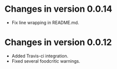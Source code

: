 Changes in version 0.0.14
=========================
* Fix line wrapping in README.md.

Changes in version 0.0.12
=========================
* Added Travis-ci integration.
* Fixed several foodcritic warnings.
